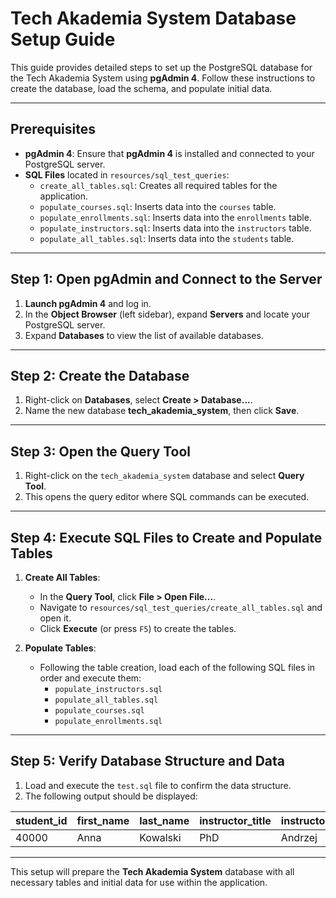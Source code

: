 # Tech Akademia System Database Setup Guide

This guide provides detailed steps to set up the PostgreSQL database for the Tech Akademia System using **pgAdmin 4**. Follow these instructions to create the database, load the schema, and populate initial data.

---

## Prerequisites

- **pgAdmin 4**: Ensure that **pgAdmin 4** is installed and connected to your PostgreSQL server.
- **SQL Files** located in `resources/sql_test_queries`:
    - `create_all_tables.sql`: Creates all required tables for the application.
    - `populate_courses.sql`: Inserts data into the `courses` table.
    - `populate_enrollments.sql`: Inserts data into the `enrollments` table.
    - `populate_instructors.sql`: Inserts data into the `instructors` table.
    - `populate_all_tables.sql`: Inserts data into the `students` table.

---

## Step 1: Open pgAdmin and Connect to the Server

1. **Launch pgAdmin 4** and log in.
2. In the **Object Browser** (left sidebar), expand **Servers** and locate your PostgreSQL server.
3. Expand **Databases** to view the list of available databases.

---

## Step 2: Create the Database

1. Right-click on **Databases**, select **Create > Database...**.
2. Name the new database **tech_akademia_system**, then click **Save**.

---

## Step 3: Open the Query Tool

1. Right-click on the `tech_akademia_system` database and select **Query Tool**.
2. This opens the query editor where SQL commands can be executed.

---

## Step 4: Execute SQL Files to Create and Populate Tables

1. **Create All Tables**:
    - In the **Query Tool**, click **File > Open File...**.
    - Navigate to `resources/sql_test_queries/create_all_tables.sql` and open it.
    - Click **Execute** (or press `F5`) to create the tables.

2. **Populate Tables**:
    - Following the table creation, load each of the following SQL files in order and execute them:
        - `populate_instructors.sql`
        - `populate_all_tables.sql`
        - `populate_courses.sql`
        - `populate_enrollments.sql`

---

## Step 5: Verify Database Structure and Data

1. Load and execute the `test.sql` file to confirm the data structure.
2. The following output should be displayed:

| student_id | first_name | last_name | instructor_title | instructor_name | instructor_surname |
|------------|------------|-----------|------------------|-----------------|---------------------|
| 40000      | Anna       | Kowalski  | PhD             | Andrzej         | Kowalski           |

---

This setup will prepare the **Tech Akademia System** database with all necessary tables and initial data for use within the application.
